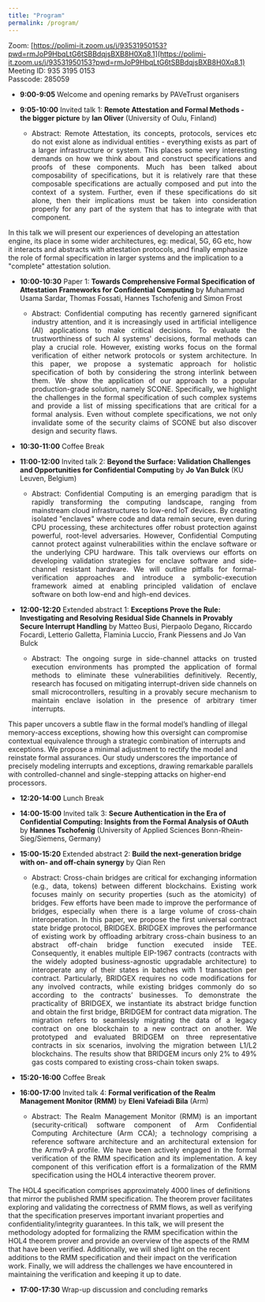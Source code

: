 ```yaml
---
title: "Program"
permalink: /program/
---
```


Zoom: [https://polimi-it.zoom.us/j/93531950153?pwd=rmJoP9HbqLtG6tSBBdqjsBXB8H0Xq8.1](https://polimi-it.zoom.us/j/93531950153?pwd=rmJoP9HbqLtG6tSBBdqjsBXB8H0Xq8.1) <br>
Meeting ID: 935 3195 0153 <br>
Passcode: 285059


* **9:00-9:05** Welcome and opening remarks by PAVeTrust organisers

* **9:05-10:00** Invited talk 1: **Remote Attestation and Formal Methods - the bigger picture** by **Ian Oliver** (University of Oulu, Finland)
  * <div style="text-align: justify;"> Abstract: Remote Attestation, its concepts, protocols, services etc do not exist alone as individual entities - everything exists as part of a larger infrastructure or system. This places some very interesting demands on how we think about and construct specifications and proofs of these components. Much has been talked about composability of specifications, but it is relatively rare that these composable specifications are actually composed and put into the context of a system. Further, even if these specifications do sit alone, then their implications must be taken into consideration properly for any part of the system that has to integrate with that component.
In this talk we will present our experiences of developing an attestation engine, its place in some wider architectures, eg: medical, 5G, 6G etc,  how it interacts and abstracts with attestation protocols, and finally emphasize the role of formal specification in larger systems and the implication to a "complete" attestation solution. </div>
* **10:00-10:30** Paper 1: **Towards Comprehensive Formal Specification of Attestation Frameworks for Confidential Computing** by Muhammad Usama Sardar, Thomas Fossati, Hannes Tschofenig and Simon Frost
  * <div style="text-align: justify;">Abstract: Confidential computing has recently garnered significant industry attention, and it is increasingly used in artificial intelligence (AI) applications to make critical decisions. To evaluate the trustworthiness of such AI systems' decisions, formal methods can play a crucial role. However, existing works focus on the formal verification of either network protocols or system architecture. In this paper, we propose a systematic approach for holistic specification of both by considering the strong interlink between them. We show the application of our approach to a popular production-grade solution, namely SCONE. Specifically, we highlight the challenges in the formal specification of such complex systems and provide a list of missing specifications that are critical for a formal analysis. Even without complete specifications, we not only invalidate some of the security claims of SCONE but also discover design and security flaws.</div>

* **10:30-11:00** Coffee Break

* **11:00-12:00** Invited talk 2: **Beyond the Surface: Validation Challenges and Opportunities for Confidential Computing** by **Jo Van Bulck** (KU Leuven, Belgium)
  * <div style="text-align: justify;">Abstract: Confidential Computing is an emerging paradigm that is rapidly transforming the computing landscape, ranging from mainstream cloud infrastructures to low-end IoT devices. By creating isolated "enclaves" where code and data remain secure, even during CPU processing, these architectures offer robust protection against powerful, root-level adversaries. However, Confidential Computing cannot protect against vulnerabilities within the enclave software or the underlying CPU hardware.
    This talk overviews our efforts on developing validation strategies for enclave software and side-channel resistant hardware. We will outline pitfalls for formal-verification approaches and introduce a symbolic-execution framework aimed at enabling principled validation of enclave software on both low-end and high-end devices. </div>

* **12:00-12:20** Extended abstract 1: **Exceptions Prove the Rule: Investigating and Resolving Residual Side Channels in Provably Secure Interrupt Handling** by Matteo Busi, Pierpaolo Degano, Riccardo Focardi, Letterio Galletta, Flaminia Luccio, Frank Piessens and Jo Van Bulck
  * <div style="text-align: justify;">Abstract: The ongoing surge in side-channel attacks on trusted execution environments has prompted the application of formal methods to eliminate these vulnerabilities definitively. Recently, research has focused on mitigating interrupt-driven side channels on small microcontrollers, resulting in a provably secure mechanism to maintain enclave isolation in the presence of arbitrary timer interrupts.
This paper uncovers a subtle flaw in the formal model’s handling of illegal memory-access exceptions, showing how this oversight can compromise contextual equivalence through a strategic combination of interrupts and exceptions. We propose a minimal adjustment to rectify the model and reinstate formal assurances. Our study underscores the importance of precisely modeling interrupts and exceptions, drawing remarkable parallels with controlled-channel and single-stepping attacks on higher-end processors.</div>

* **12:20-14:00** Lunch Break

* **14:00-15:00** Invited talk 3: **Secure Authentication in the Era of Confidential Computing: Insights from the Formal Analysis of OAuth** by **Hannes Tschofenig** (University of Applied Sciences Bonn-Rhein-Sieg/Siemens, Germany)
* **15:00-15:20** Extended abstract 2: **Build the next-generation bridge with on- and off-chain synergy** by Qian Ren
  * <div style="text-align: justify;">Abstract: Cross-chain bridges are critical for exchanging information (e.g., data, tokens) between different blockchains. Existing work focuses mainly on security properties (such as the atomicity) of bridges. Few efforts have been made to improve the performance of bridges, especially when there is a large volume of cross-chain interoperation. In this paper, we propose the first universal contract state bridge protocol, BRIDGEX. BRIDGEX improves the performance of existing work by offloading arbitrary cross-chain business to an abstract off-chain bridge function executed inside TEE. Consequently, it enables multiple EIP-1967 contracts (contracts with the widely adopted business-agnostic upgradable architecture) to interoperate any of their states in batches with 1 transaction per contract. Particularly, BRIDGEX requires no code modifications for any involved contracts, while existing bridges commonly do so according to the contracts’ businesses. To demonstrate the practicality of BRIDGEX, we instantiate its abstract bridge function and obtain the first bridge, BRIDGEM for contract data migration. The migration refers to seamlessly migrating the data of a legacy contract on one blockchain to a new contract on another. We prototyped and evaluated BRIDGEM on three representative contracts in six scenarios, involving the migration between L1/L2 blockchains. The results show that BRIDGEM incurs only 2% to 49% gas costs compared to existing cross-chain token swaps.</div>

* **15:20-16:00** Coffee Break

* **16:00-17:00** Invited talk 4: **Formal verification of the Realm Management Monitor (RMM)** by **Eleni Vafeiadi Bila** (Arm)
  * <div style="text-align: justify;">Abstract: The Realm Management Monitor (RMM) is an important (security-critical) software component of Arm Confidential Computing Architecture (Arm CCA); a technology comprising a reference software architecture and an architectural extension for the Armv9-A profile. We have been actively engaged in the formal verification of the RMM specification and its implementation. A key component of this verification effort is a formalization of the RMM specification using the HOL4 interactive theorem prover.
The HOL4 specification comprises approximately 4000 lines of definitions that mirror the published RMM specification. The theorem prover facilitates exploring and validating the correctness of RMM flows, as well as verifying that the specification preserves important invariant properties and confidentiality/integrity guarantees.
In this talk, we will present the methodology adopted for formalizing the RMM specification within the HOL4 theorem prover and provide an overview of the aspects of the RMM that have been verified. Additionally, we will shed light on the recent additions to the RMM specification and their impact on the verification work. Finally, we will address the challenges we have encountered in maintaining the verification and keeping it up to date.</div>
* **17:00-17:30** Wrap-up discussion and concluding remarks
